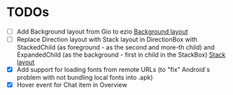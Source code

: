 # TODOs

- [ ] Add Background layout from Gio to ezio [Background layout](https://gioui.org/doc/architecture/layout#background)
- [ ] Replace Direction layout with Stack layout in DirectionBox with
        StackedChild (as foreground - as the second and more-th child)
        and ExpandedChild (as the background - first in child
        in the StackBox) [Stack layout](https://gioui.org/doc/architecture/layout#stack)
- [x] Add support for loading fonts from remote URLs (to "fix" Android`s problem
        with not bundling local fonts into .apk)
- [x] Hover event for Chat item in Overview
